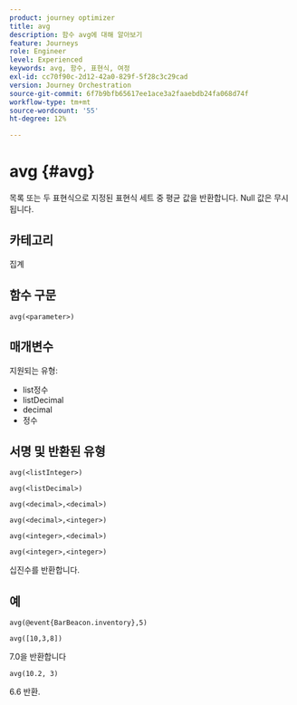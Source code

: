 ```yaml
---
product: journey optimizer
title: avg
description: 함수 avg에 대해 알아보기
feature: Journeys
role: Engineer
level: Experienced
keywords: avg, 함수, 표현식, 여정
exl-id: cc70f90c-2d12-42a0-829f-5f28c3c29cad
version: Journey Orchestration
source-git-commit: 6f7b9bfb65617ee1ace3a2faaebdb24fa068d74f
workflow-type: tm+mt
source-wordcount: '55'
ht-degree: 12%

---
```


# avg {#avg}

목록 또는 두 표현식으로 지정된 표현식 세트 중 평균 값을 반환합니다. Null 값은 무시됩니다.


## 카테고리

집계

## 함수 구문

`avg(<parameter>)`

## 매개변수

지원되는 유형:

* list정수
* listDecimal
* decimal
* 정수

## 서명 및 반환된 유형

`avg(<listInteger>)`

`avg(<listDecimal>)`

`avg(<decimal>,<decimal>)`

`avg(<decimal>,<integer>)`

`avg(<integer>,<decimal>)`

`avg(<integer>,<integer>)`

십진수를 반환합니다.

## 예

`avg(@event{BarBeacon.inventory},5)`

`avg([10,3,8])`

7.0을 반환합니다

`avg(10.2, 3)`

6.6 반환.
